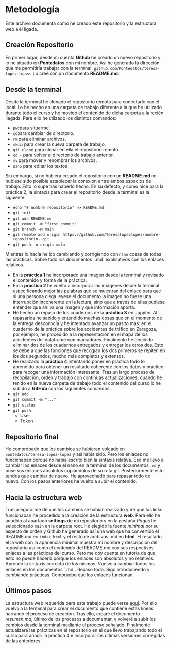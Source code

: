 # Metodología 
Este archivo documenta cómo he creado este repositorio y la estructura web a él ligada. 

## Creación Repositorio
En primer lugar, desde mi cuenta **Github** he creado un nuevo repositorio y lo he situado en **Pontedatos** con mi nombre. Así he generado la dirección que me permitiría trabajar con la terminal: `github.com/Pontedatos/teresa-lopez-lopez`. Lo creé con un documento **README.md**.

## Desde la terminal
Desde la terminal he clonado el repositorio remoto para conectarlo con el local. Lo he hecho en una carpeta de trabajo diferente a la que he utilizado durante todo el curso y he movido el contenido de dicha carpeta a la recién llegada. Para ello he utlizado los distintos comandos:

- `pwd`para situarme.
- `cd`para cambiar de directorio.
- `rm` para eliminar archivos.
- `mkdir`para crear la nueva carpeta de trabajo.
- `git clone` para clonar en ella el repositorio remoto.
- `cd -` para volver al directorio de trabajo anterior.
- `mv` para mover y renombrar los archivos.
- `nano` para editar los textos

Sin embargo, si no hubiera creado el repositorio con un **README.md** no hubiese sido posible establecer la conexión entre ambos espacios de trabajo. Esto lo supe tras haberlo hecho. En su defecto, y como hice para la práctica 2, la sintaxis para crear el repositorio desde la terminal es la siguiente:

- `echo "# nombre repositorio" >> README.md`
- `git init`
- `git add README.md`
- `git commit -m "first commit"`
- `git branch -M main`
- `git remote add origin https://github.com/Teresalopezlopez/nombre-repositorio-.git`
- `git push -u origin main`

Mientras lo hacía he ido cambiando y corrigiendo con `nano` cosas de todas las prácticas. Sobre todo los documentos ´.md´ explicativos con los enlaces relativos. 
- En la **práctica 1** he incorporado una imagen desde la terminal y revisado el contenido y forma de la práctica.
- En la **práctica 2** he vuelto a incorporar las imágenes desde la terminal especificando mejor las palabras que se muestran del enlace para que si una persona ciega leyese el documento la imagen no fuese una interrupción incoherente en la lectura, sino que a través de ellas pudiese entender que ahí va una imagen y qué información aporta.
- He hecho un repaso de los cuadernos de la **práctica 3** en Jupyter. Al repasarlos he sabido y entendido muchas cosas que en el momento de la entrega desconocía y he intentado avanzar un pasito más: en el cuaderno de la práctica sobre los accidentes de tráfico en Zaragoza, por ejemplo, he procedido a la representación en el mapa de los accidentes del dataframe con marcadores. Finalmente he decidido eliminar dos de los cuadernos entregados y entregar los otros dos. Esto se debe a que las funciones que recogían los dos primeros se repiten en los dos segundos, mucho más completos y extensos. 
- He realizado la **práctica 4** intentando poner en práctica todo lo aprendido para obtener un resultado coherente con los datos y práctico para recoger una información interesante.
Tras un largo proceso de recopilación, orden y trabajo con contínuas actualizaciones, cuando he tenido en la nueva carpeta de trabajo todo el contenido del curso lo he subido a **GitHub** con los siguientes comandos:
- `git add .` 
- `git commit -m "..."`
- `git status`
- `git push`
	- User
	- Token

## Repositorio final
He comprobado que los cambios se hubieran volcado en `pontedatos/teresa-lopez-lopez` y así había sido. Pero los enlaces no funcionaban porque no había escrito bien la sintaxis relativa. Eso me llevó a cambiar los enlaces desde el nano en la terminal de los documentos `.md` y puse sus enlaces absolutos copiándolos de su ruta git. Posteriormente esto tendría que cambiar de nuevo. He aprovechado para repasar todo de nuevo. Con los pasos anteriores he vuelto a subir el contenido. 

## Hacia la estructura web
Tras asegurarme de que los cambios se habían realizado y de que los links funcionaban he procedido a la creación de la estructura **web**. Para ello he acudido al apartado **settings** de mi repositorio y en la pestaña *Pages* he seleccionado `main` en la carpeta root. He elegido la fuente *minimal* por su aspecto de orden y Github ha generado así una web que ha convertido el README.md en `index.html` y el resto de archivos .md en **html**. El resultado el la web con la apariencia minimal muestra mi nombre y descripción del repositorio así como el contenido del README.md con sus respectivos enlaces a las prácticas del curso. Pero me doy cuenta en tutoría de que esto no puede hacerlo porque los enlaces son absolutos y no relativos. Aprendo la sintaxis correcta de los mismos. Vuelvo a cambiar todos los enlaces en los documentos ´.md´. Repaso todo. Sigo introduciendo y cambiando prácticas. Compruebo que los enlaces funcionan.

## Últimos pasos 
La estructura web requerida para este trabajo puede verse [aquí](https://pontedatos.github.io/teresa-lopez-lopez/). Por ello vuelvo a la terminal para crear el documento que contiene estas líneas narrando el proceso de creación. Tras ello, crearé el documento *resumen.md*, último de los procesos a documentar, y volveré a subir los cambios desde la terminal mediante el proceso señalado. Finalmente actualizaré las prácticas en el repositorio en el que llevo trabajando todo el curso para añadir la práctica 4 e incorporar las últimas versiones corregidas de las anteriores.

